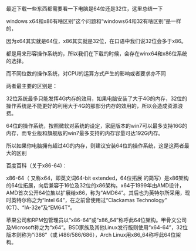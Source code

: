 最近下载一些东西都需要看一下电脑是64位还是32位，这里总结一下

windows x64和x86有啥区别”这个问题和“windows64和32有啥区别”是一样的，

因为x64其实就是64位，x86其实就是32位，在口语中我们说32位会多于x86。

都是用来形容操作系统的，所以我们在下载的时候，会存在winx64和x86位系统的选择。

而不同位数的操作系统，对CPU的运算方式产生的影响或者要求亦不同

两者最主要的区别是：

32位系统最多只能发挥4G内存的效用，如果电脑安装了大于4G的内存，32位的操作系统是不能更好的利用大于4G的那部分内存的效用的，所以会造成资源浪费。

64位的操作系统，按照微软对系统的设定，家庭版本的win7可以最多支持16G的内存，而专业版和旗舰版的win7最多支持的内存容量可达192G内存。

所以如果你电脑拥有超过4G的内存，则建议安装64位的操作系统，这是这两者最大的区别

百度百科（关于x86-64)：

x86-64（ 又称x64，即英文词64-bit extended，64位拓展 的简写）是x86架构的64位拓展，向后兼容于16位及32位的x86架构。x64于1999年由AMD设计，AMD首次公开64位集以扩展给x86，称为“AMD64”。其后也为英特尔所采用，现时英特尔称之为“Intel 64”，在之前曾使用过“Clackamas Technology” (CT)、“IA-32e”及“EM64T”。

苹果公司和RPM包管理员以“x86-64”或“x86_64”称呼此64位架构。甲骨文公司及Microsoft称之为“x64”。BSD家族及其他Linux发行版则使用“x64-64”，32位版本则称为“i386”（或 i486/586/686），Arch Linux用x86_64称呼此64位架构。
